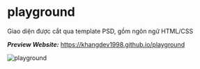 # playground

Giao diện được cắt qua template PSD, gồm ngôn ngữ HTML/CSS

**_Preview Website:_** https://khangdev1998.github.io/playground <br>

![playground](https://user-images.githubusercontent.com/79825633/160271572-17f4d270-bd32-4d81-8c93-c42c47e38b1c.png)
